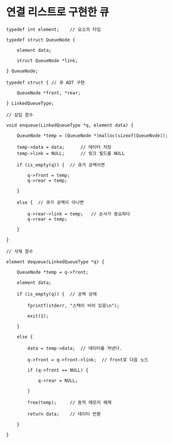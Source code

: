 # 연결 리스트로 구현한 큐

    typedef int element;    // 요소의 타입

    typedef struct QueueNode {

        element data;

        struct QueueNode *link;

    } QueueNode;

    typedef struct { // 큐 ADT 구현
    
        QueueNode *front, *rear;
    
    } LinkedQueueType;

    // 삽입 함수

    void enqueue(LinkedQueueType *q, element data) {

        QueueNode *temp = (QueueNode *)malloc(sizeof(QueueNode));

        temp->data = data;      // 데이터 저장
        temp->link = NULL;      // 링크 필드를 NULL

        if (is_empty(q)) {  // 큐가 공백이면
        
            q->front = temp;
            q->rear = temp;
        
        }

        else {  // 큐가 공백이 아니면

            q->rear->link = temp;   // 순서가 중요하다
            q->rear = temp;

        }

    }

    // 삭제 함수

    element dequeue(LinkedQueueType *q) {

        QueueNode *temp = q->front;

        element data;

        if (is_empty(q)) {  // 공백 상태

            fprintf(stderr, "스택이 비어 있음\n");

            exit(1);

        }

        else {

            data = temp->data;  // 데이터를 꺼낸다.

            q->front = q->front->link;  // front로 다음 노드

            if (q->front == NULL) {

                q->rear = NULL;

            }

            free(temp);     // 동적 메모리 해제

            return data;    // 데이터 반환

        }

    }